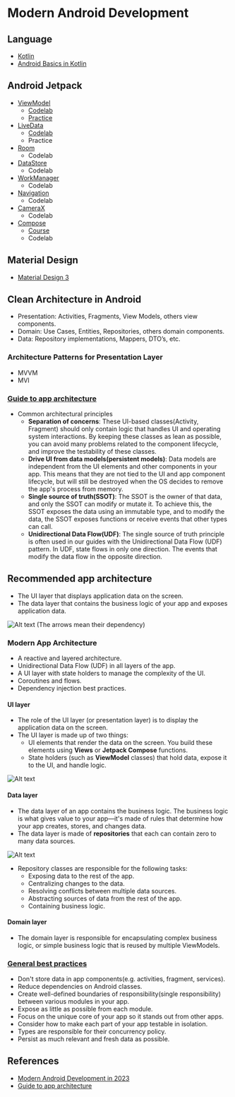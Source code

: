 # Modern Android Development

## Language
* [Kotlin](https://kotlinlang.org/docs/home.html)
* [Android Basics in Kotlin](https://developer.android.com/courses/android-basics-kotlin/course)


## Android Jetpack
* [ViewModel](https://developer.android.com/topic/libraries/architecture/viewmodel)
  * [Codelab](https://developer.android.com/codelabs/basic-android-kotlin-training-viewmodel#0)
  * [Practice](https://github.com/booknara/android-playground/tree/main/viewmodel-codelabs)
* [LiveData](https://developer.android.com/topic/libraries/architecture/livedata)
  * [Codelab](https://developer.android.com/codelabs/basic-android-kotlin-training-livedata#0)
  * Practice
* [Room](https://developer.android.com/training/data-storage/room)
  * Codelab
* [DataStore](https://developer.android.com/topic/libraries/architecture/datastore)
  * Codelab
* [WorkManager](https://developer.android.com/topic/libraries/architecture/workmanager)
  * Codelab
* [Navigation](https://developer.android.com/guide/navigation)
  * Codelab
* [CameraX](https://developer.android.com/training/camerax)
  * Codelab
* [Compose](https://medium.com/@devjorgecastro/modern-android-app-development-in-2023-ff445d3652b4#af4e)
  * [Course](https://developer.android.com/courses/jetpack-compose/course)
  * Codelab


## Material Design
* [Material Design 3](https://m3.material.io/)

## Clean Architecture in Android
* Presentation: Activities, Fragments, View Models, others view components.
* Domain: Use Cases, Entities, Repositories, others domain components.
* Data: Repository implementations, Mappers, DTO’s, etc.

### Architecture Patterns for Presentation Layer
* MVVM
* MVI

### [Guide to app architecture](https://developer.android.com/topic/architecture)
* Common architectural principles
  * __Separation of concerns__: These UI-based classes(Activity, Fragment) should only contain logic that handles UI and operating system interactions. By keeping these classes as lean as possible, you can avoid many problems related to the component lifecycle, and improve the testability of these classes.
  * __Drive UI from data models(persistent models)__: Data models are independent from the UI elements and other components in your app. This means that they are not tied to the UI and app component lifecycle, but will still be destroyed when the OS decides to remove the app's process from memory.
  * __Single source of truth(SSOT)__: The SSOT is the owner of that data, and only the SSOT can modify or mutate it. To achieve this, the SSOT exposes the data using an immutable type, and to modify the data, the SSOT exposes functions or receive events that other types can call.
  * __Unidirectional Data Flow(UDF)__: The single source of truth principle is often used in our guides with the Unidirectional Data Flow (UDF) pattern. In UDF, state flows in only one direction. The events that modify the data flow in the opposite direction.

## Recommended app architecture
  * The UI layer that displays application data on the screen.
  * The data layer that contains the business logic of your app and exposes application data.

![Alt text](https://developer.android.com/static/topic/libraries/architecture/images/mad-arch-overview.png)
(The arrows mean their dependency)

### Modern App Architecture
* A reactive and layered architecture.
* Unidirectional Data Flow (UDF) in all layers of the app.
* A UI layer with state holders to manage the complexity of the UI.
* Coroutines and flows.
* Dependency injection best practices.

#### UI layer
* The role of the UI layer (or presentation layer) is to display the application data on the screen.
* The UI layer is made up of two things:
  * UI elements that render the data on the screen. You build these elements using __Views__ or __Jetpack Compose__ functions.
  * State holders (such as __ViewModel__ classes) that hold data, expose it to the UI, and handle logic.

![Alt text](https://developer.android.com/static/topic/libraries/architecture/images/mad-arch-overview-ui.png)

#### Data layer
* The data layer of an app contains the business logic. The business logic is what gives value to your app—it's made of rules that determine how your app creates, stores, and changes data.
* The data layer is made of __repositories__ that each can contain zero to many data sources.

![Alt text](https://developer.android.com/static/topic/libraries/architecture/images/mad-arch-overview-data.png)

* Repository classes are responsible for the following tasks:
  * Exposing data to the rest of the app.
  * Centralizing changes to the data.
  * Resolving conflicts between multiple data sources.
  * Abstracting sources of data from the rest of the app.
  * Containing business logic.

#### Domain layer
* The domain layer is responsible for encapsulating complex business logic, or simple business logic that is reused by multiple ViewModels.

### [General best practices](https://developer.android.com/topic/architecture#best-practices)
* Don't store data in app components(e.g. activities, fragment, services).
* Reduce dependencies on Android classes.
* Create well-defined boundaries of responsibility(single responsibility) between various modules in your app.
* Expose as little as possible from each module.
* Focus on the unique core of your app so it stands out from other apps.
* Consider how to make each part of your app testable in isolation.
* Types are responsible for their concurrency policy.
* Persist as much relevant and fresh data as possible.


## References
* [Modern Android Development in 2023](https://devjorgecastro.medium.com/modern-android-app-development-in-2023-ff445d3652b4)
* [Guide to app architecture](https://developer.android.com/topic/architecture)
